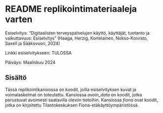# README replikointimateriaaleja varten

Esiselvitys: “Digitaalisten terveyspalvelujen käyttö, käyttäjät, tuotanto ja vaikuttavuus: Esiselvitys” (Haaga, Herzig, Kortelainen, Nokso-Koivisto, Saxell ja Sääksvuori, 2024)

Linkki esiselvitykseen: TULOSSA

Päiväys: Maaliskuu 2024 <br>


## Sisältö

Tässä replikointikansiossa on koodit, joilla esiselvityksen kuvat ja voimalaskelmat on toteutettu. Kansiossa *avoin_data* on koodit, jotka perustuvat avoimesti saatavilla oleviin tietoihin. Kansiossa *fiona* ovat koodit, jotka on kirjoitettu Tilastokeskuksen Fiona-etäkäyttöympäristössä.
